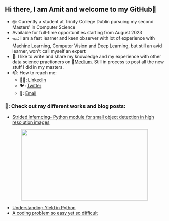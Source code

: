 ## Hi there, I am Amit and welcome to my GitHub👋

* 🤓: Currently a student at Trinity College Dublin pursuing my second Masters' in Computer Science
* Available for full-time opportunities starting from August 2023
* 🏎: I am a fast learner and keen observer with lot of experience with Machine Learning, Computer Vision and Deep Learning, but still an avid learner, won't call myself an expert
* 📝: I like to write and share my knowledge and my experience with other data science practioners on 📓[Medium](https://amitamola.medium.com/). Still in process to post all the new stuff I did in my masters.
* 📫: How to reach me: 
    * 👨‍💼: [LinkedIn](https://www.linkedin.com/in/amitamola/)
    * 🐦: [Twitter](https://twitter.com/amit_amola)
    * 📧: [Email](mailto:amitamola.dun@gmail.com)

### 🎯: Check out my different works and blog posts:

* [Strided Inferncing- Python module for small object detection in high resolution images](https://github.com/Bridgei2i/strided_inference)
<p align="center">
  <img src="https://github.com/Bridgei2i/strided_inference/blob/master/images/result_with_strided.jpg"  width="400" height="225">
</p>

* [Understanding Yield in Python](https://amitamola.medium.com/understanding-yield-in-python-b11e7e23d674)
* [A coding problem so easy yet so difficult](https://amitamola.medium.com/a-problem-so-easy-yet-so-difficult-d46c347531d1)
